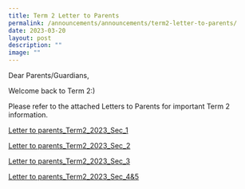 ```yaml
---
title: Term 2 Letter to Parents
permalink: /announcements/announcements/term2-letter-to-parents/
date: 2023-03-20
layout: post
description: ""
image: ""
---
```

Dear Parents/Guardians,

Welcome back to Term 2:)

Please refer to the attached Letters to Parents for important Term 2 information.

[Letter to parents\_Term2\_2023\_Sec\_1](https://evergreensec.moe.edu.sg/wp-content/uploads/2023/03/Letter-to-parents_Term2_2023_Sec_1.pdf)

[Letter to parents\_Term2\_2023\_Sec\_2](https://evergreensec.moe.edu.sg/wp-content/uploads/2023/03/Letter-to-parents_Term2_2023_Sec_2.pdf)

[Letter to parents\_Term2\_2023\_Sec\_3](https://evergreensec.moe.edu.sg/wp-content/uploads/2023/03/Letter-to-parents_Term2_2023_Sec_3.pdf)

[Letter to parents\_Term2\_2023\_Sec\_4&5](https://evergreensec.moe.edu.sg/wp-content/uploads/2023/03/Letter-to-parents_Term2_2023_Sec_45.pdf)